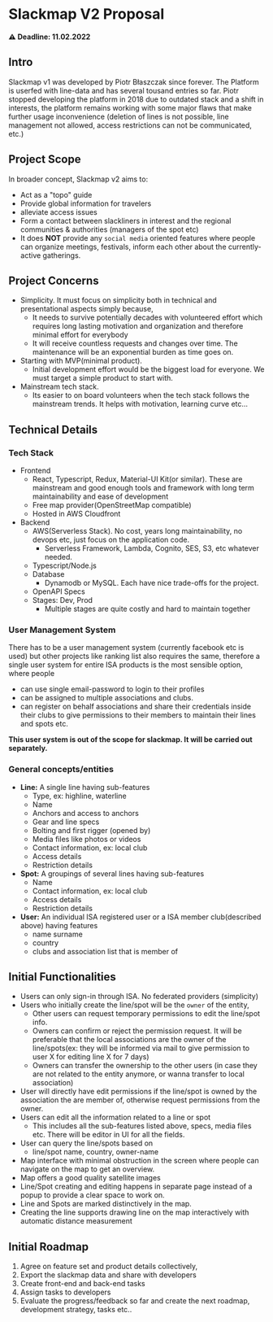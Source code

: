 # Slackmap V2 Proposal

**⚠️ Deadline: 11.02.2022**
## Intro

Slackmap v1 was developed by Piotr Błaszczak since forever. The Platform is userfed with line-data and has several tousand entries so far. Piotr stopped developing the platform in 2018 due to outdated stack and a shift in interests, the platform remains working with some major flaws that make further usage inconvenience (deletion of lines is not possible, line management not allowed, access restrictions can not be communicated, etc.)

## Project Scope

In broader concept, Slackmap v2 aims to:
- Act as a "topo" guide
- Provide global information for travelers
- alleviate access issues
- Form a contact between slackliners in interest and the regional communities & authorities (managers of the spot etc)
- It does **NOT** provide any `social media` oriented features where people can organize meetings, festivals, inform each other about the currently-active gatherings.

## Project Concerns

- Simplicity. It must focus on simplicity both in technical and presentational aspects simply because,
  - It needs to survive potentially decades with volunteered effort which requires long lasting motivation and organization and therefore minimal effort for everybody
  - It will receive countless requests and changes over time.  The maintenance will be an exponential burden as time goes on.
- Starting with MVP(minimal product). 
  - Initial development effort would be the biggest load for everyone. We must target a simple product to start with.
- Mainstream tech stack.
  - Its easier to on board volunteers when the tech stack follows the mainstream trends. It helps with motivation, learning curve etc...

## Technical Details
### Tech Stack
- Frontend
  - React, Typescript, Redux, Material-UI Kit(or similar). These are mainstream and good enough tools and framework with long term maintainability and ease of development
  - Free map provider(OpenStreetMap compatible)
  - Hosted in AWS Cloudfront
- Backend
  - AWS(Serverless Stack). No cost, years long maintainability, no devops etc, just focus on the application code.
    - Serverless Framework, Lambda, Cognito, SES, S3, etc whatever needed. 
  - Typescript/Node.js
  - Database
    - Dynamodb or MySQL. Each have nice trade-offs for the project. 
  - OpenAPI Specs
  - Stages: Dev, Prod
    - Multiple stages are quite costly and hard to maintain together

### User Management System
There has to be a user management system (currently facebook etc is used) but other projects like ranking list also requires the same, therefore a single user system for entire ISA products is the most sensible option, where people
- can use single email-password to login to their profiles
- can be assigned to multiple associations and clubs.
- can register on behalf associations and share their credentials inside their clubs to give permissions to their members to maintain their lines and spots etc. 

**This user system is out of the scope for slackmap. It will be carried out separately.**

### General concepts/entities 

- **Line:** A single line having sub-features
  - Type, ex: highline, waterline
  - Name
  - Anchors and access to anchors
  - Gear and line specs
  - Bolting and first rigger (opened by)
  - Media files like photos or videos
  - Contact information, ex: local club
  - Access details
  - Restriction details
- **Spot:** A groupings of several lines having sub-features
  - Name
  - Contact information, ex: local club
  - Access details
  - Restriction details
- **User:** An individual ISA registered user or a ISA member club(described above) having features
  - name surname
  - country
  - clubs and association list that is member of

## Initial Functionalities
- Users can only sign-in through ISA. No federated providers (simplicity)
- Users who initially create the line/spot will be the `owner` of the entity,
  - Other users can request temporary permissions to edit the line/spot info.
  - Owners can confirm or reject the permission request. It will be preferable that the local associations are the owner of the line/spots(ex: they will be informed via mail to give permission to user X for editing line X for 7 days)
  - Owners can transfer the ownership to the other users (in case they are not related to the entity anymore, or wanna transfer to local association)
- User will directly have edit permissions if the line/spot is owned by the association the are member of, otherwise request permissions from the owner.
- Users can edit all the information related to a line or spot
   - This includes all the sub-features listed above, specs, media files etc. There will be editor in UI for all the fields.
- User can query the line/spots based on
  - line/spot name, country, owner-name
- Map interface with minimal obstruction in the screen where people can navigate on the map to get an overview.
- Map offers a good quality satellite images
- Line/Spot creating and editing happens in separate page instead of a popup to provide a clear space to work on.
- Line and Spots are marked distinctively in the map.
- Creating the line supports drawing line on the map interactively with automatic distance measurement


## Initial Roadmap

1) Agree on feature set and product details collectively,
2) Export the slackmap data and share with developers
3) Create front-end and back-end tasks
4) Assign tasks to developers
5) Evaluate the progress/feedback so far and create the next roadmap, development strategy, tasks etc..